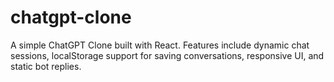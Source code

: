 # chatgpt-clone
A simple ChatGPT Clone built with React. Features include dynamic chat sessions, localStorage support for saving conversations, responsive UI, and static bot replies.

